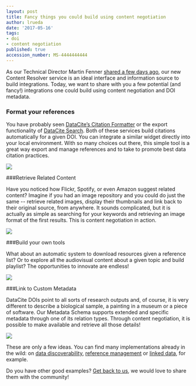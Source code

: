 ```yaml
---
layout: post
title: Fancy things you could build using content negotiation
author: lrueda
date: '2017-05-16'
tags:
- doi
- content negotiation
published: true
accession_number: MS-4444444444
---
```


As our Technical Director Martin Fenner [shared a few days ago](https://blog.datacite.org/content-negotiation-update/), our new Content Resolver service is an ideal interface and information source to build integrations. Today, we want to share with you a few potential (and fancy!) integrations one could build using content negotiation and DOI metadata.

### Format your references

You have probably seen [DataCite’s Citation Formatter](http://citation.crosscite.org) or the export functionality of [DataCite Search](https://search.datacite.org). Both of these services build citations automatically for a given DOI. You can integrate a similar widget directly into your local environment. With so many choices out there, this simple tool is a great way export and manage references and to take to promote best data citation practices.

![](/images/2017/05/cn01.png)

###Retrieve Related Content

Have you noticed how Flickr, Spotify, or even Amazon suggest related content? Imagine if you had an image repository and you could do just the same -- retrieve related images, display their thumbnails and link back to their original source, from anywhere. It sounds complicated, but it is actually as simple as searching for your keywords and retrieving an image format of the first results. This is content negotiation in action.

![](/images/2017/05/cn02.png)

###Build your own tools

What about an automatic system to download resources given a reference list? Or to explore all the audiovisual content about a given topic and build playlist? The opportunities to innovate are endless!

![](/images/2017/05/cn03.png)

###Link to Custom Metadata

DataCite DOIs point to all sorts of research outputs and, of course, it is very different to describe a biological sample, a painting in a museum or a piece of software.  Our Metadata Schema supports extended and specific metadata through one of its relation types. Through content negotiation, it is possible to make available and retrieve all those details!

![](/images/2017/05/cn04.png)

These are only a few ideas. You can find many implementations already in the wild: on [data discoverability](http://www.ch.imperial.ac.uk/rzepa/blog/?p=13203), [reference management](https://www.zotero.org) or [linked data](https://wiki.duraspace.org/display/DSDOC6x/Linked+%28Open%29+Data), for example. 

Do you have other good examples? [Get back to us](mailto:support@datacite.org), we would love to share them with the community!

